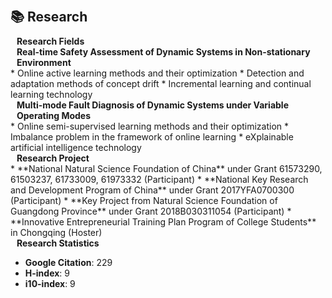 
<h1 id="research"></h1>

<h2 style="margin: 60px 0px 10px;">📚 Research</h2>

<h4 style="margin: 0px 10px 0;">Research Fields</h4>
<h4 style="margin: 0px 10px 0;">Real-time Safety Assessment of Dynamic Systems in Non-stationary Environment</h4>
* Online active learning methods and their optimization
* Detection and adaptation methods of concept drift
* Incremental learning and continual learning technology
<h4 style="margin: 0px 10px 0;">Multi-mode Fault Diagnosis of Dynamic Systems under Variable Operating Modes</h4>
* Online semi-supervised learning methods and their optimization
* Imbalance problem in the framework of online learning
* eXplainable artificial intelligence technology

<h4 style="margin: 0px 10px 0;">Research Project</h4>
* **National Natural Science Foundation of China** under Grant 61573290, 61503237, 61733009, 61973332 (Participant) 
* **National Key Research and Development Program of China** under Grant 2017YFA0700300 (Participant)
* **Key Project from Natural Science Foundation of Guangdong Province** under Grant 2018B030311054 (Participant) 
* **Innovative Entrepreneurial Training Plan Program of College Students** in Chongqing (Hoster)

<h4 style="margin: 0px 10px 0;">Research Statistics</h4>

* **Google Citation**: 229
* **H-index**: 9
* **i10-index**: 9
